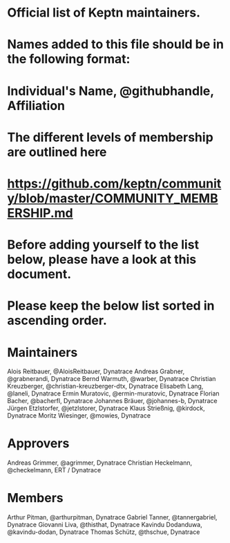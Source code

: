 # Official list of Keptn maintainers.
#
# Names added to this file should be in the following format:
#     Individual's Name, @githubhandle, Affiliation

# The different levels of membership are outlined here
# https://github.com/keptn/community/blob/master/COMMUNITY_MEMBERSHIP.md
# Before adding yourself to the list below, please have a look at this document.

#
# Please keep the below list sorted in ascending order.
#

# Maintainers

Alois Reitbauer, @AloisReitbauer, Dynatrace
Andreas Grabner, @grabnerandi, Dynatrace
Bernd Warmuth, @warber, Dynatrace
Christian Kreuzberger, @christian-kreuzberger-dtx, Dynatrace
Elisabeth Lang, @laneli, Dynatrace
Ermin Muratovic, @ermin-muratovic, Dynatrace
Florian Bacher, @bacherfl, Dynatrace
Johannes Bräuer, @johannes-b, Dynatrace
Jürgen Etzlstorfer, @jetzlstorer, Dynatrace
Klaus Strießnig, @kirdock, Dynatrace
Moritz Wiesinger, @mowies, Dynatrace


# Approvers

Andreas Grimmer, @agrimmer, Dynatrace
Christian Heckelmann, @checkelmann, ERT / Dynatrace

# Members

Arthur Pitman, @arthurpitman, Dynatrace
Gabriel Tanner, @tannergabriel, Dynatrace
Giovanni Liva, @thisthat, Dynatrace
Kavindu Dodanduwa, @kavindu-dodan, Dynatrace
Thomas Schütz, @thschue, Dynatrace
